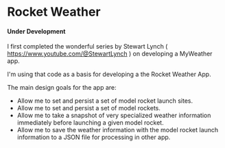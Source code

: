 #  Rocket Weather
#### Under Development

I first completed the wonderful series by Stewart Lynch ( https://www.youtube.com/@StewartLynch ) on developing a MyWeather app.

I'm using that code as a basis for developing a the Rocket Weather App.

The main design goals for the app are:
- Allow me to set and persist a set of model rocket launch sites.
- Allow me to set and persist a set of model rockets.
- Allow me to take a snapshot of very specialized weather information immediately before launching a given model rocket.
- Allow me to save the weather information with the model rocket launch information to a JSON file for processing in other app.


